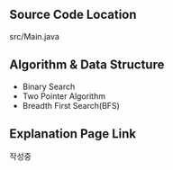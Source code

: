 ## Source Code Location

src/Main.java

## Algorithm & Data Structure

- Binary Search
- Two Pointer Algorithm
- Breadth First Search(BFS)

## Explanation Page Link

작성중